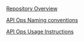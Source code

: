 

[Repository Overview](https://github.com/alexmcdonald11/apiops/blob/main/documentation/Overview.md)

[API Ops Naming conventions](https://github.com/alexmcdonald11/apiops/blob/main/documentation/NamingConventions.md)

[API Ops Usage Instructions](https://github.com/alexmcdonald11/apiops/blob/main/documentation/Usage.md)



